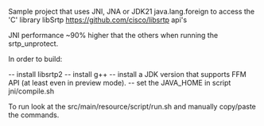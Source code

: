 Sample project that uses JNI, JNA or JDK21 java.lang.foreign to access the
'C' library libSrtp https://github.com/cisco/libsrtp api's

JNI performance ~90% higher that the others when running the srtp_unprotect.

In order to build:

-- install libsrtp2
-- install g++ 
-- install a JDK version that supports FFM API (at least even in preview mode).
-- set the JAVA_HOME in script jni/compile.sh

To run look at the src/main/resource/script/run.sh and manually copy/paste
the commands.
